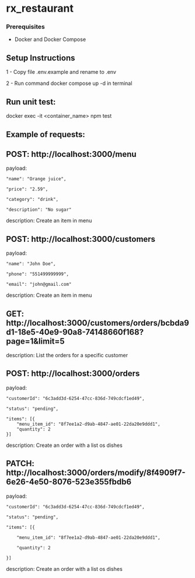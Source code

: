 # rx_restaurant

### Prerequisites
- Docker and Docker Compose

## Setup Instructions
1 - Copy file .env.example and rename to .env

2 - Run command docker compose up -d in terminal

## Run unit test:
docker exec -it <container_name> npm test

## Example of requests:


## POST: http://localhost:3000/menu

payload:

    "name": "Orange juice",

    "price": "2.59",

    "category": "drink",

    "description": "No sugar"


description: Create an item in menu


## POST: http://localhost:3000/customers

payload:

    "name": "John Doe",

    "phone": "551499999999",

    "email": "john@gmail.com"

description: Create an item in menu


## GET: http://localhost:3000/customers/orders/bcbda9d1-18e5-40e9-90a8-74148660f168?page=1&limit=5

description: List the orders for a specific customer


## POST: http://localhost:3000/orders

payload:
    
    "customerId": "6c3add3d-6254-47cc-836d-749cdcf1ed49",

    "status": "pending",

    "items": [{
        "menu_item_id": "8f7ee1a2-d9ab-4847-ae01-22da20e9ddd1",
        "quantity": 2
    }]

description: Create an order with a list os dishes


## PATCH: http://localhost:3000/orders/modify/8f4909f7-6e26-4e50-8076-523e355fbdb6

payload:

    "customerId": "6c3add3d-6254-47cc-836d-749cdcf1ed49",

    "status": "pending",

    "items": [{

        "menu_item_id": "8f7ee1a2-d9ab-4847-ae01-22da20e9ddd1",

        "quantity": 2

    }]

description: Create an order with a list os dishes

